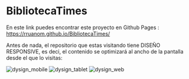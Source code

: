 # BibliotecaTimes

En este link puedes encontrar este proyecto en Github Pages : https://rruanom.github.io/BibliotecaTimes/

Antes de nada, el repositorio que estas visitando tiene DISEÑO RESPONSIVE, es deci, el contenido se optimizará al ancho de la pantalla desde el que lo visitas:

![dysign_mobile](assets/Biblioteca_diseño_mobile)
![dysign_tablet](assets/Biblioteca_diseño_Tablet)
![dysign_web](assets/Biblioteca_diseño_web)